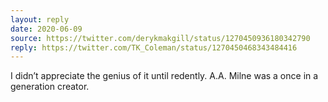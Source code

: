 ```yaml
---
layout: reply
date: 2020-06-09 
source: https://twitter.com/derykmakgill/status/1270450936180342790
reply: https://twitter.com/TK_Coleman/status/1270450468343484416
---
```


I didn’t appreciate the genius of it until redently. A.A. Milne was a once in a generation creator.
